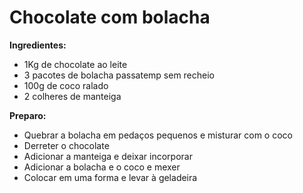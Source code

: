 # Chocolate com bolacha

**Ingredientes:**

* 1Kg de chocolate ao leite
* 3 pacotes de bolacha passatemp sem recheio
* 100g de coco ralado
* 2 colheres de manteiga

**Preparo:**

* Quebrar a bolacha em pedaços pequenos e misturar com o coco
* Derreter o chocolate
* Adicionar a manteiga e deixar incorporar
* Adicionar a bolacha e o coco e mexer
* Colocar em uma forma e levar à geladeira

